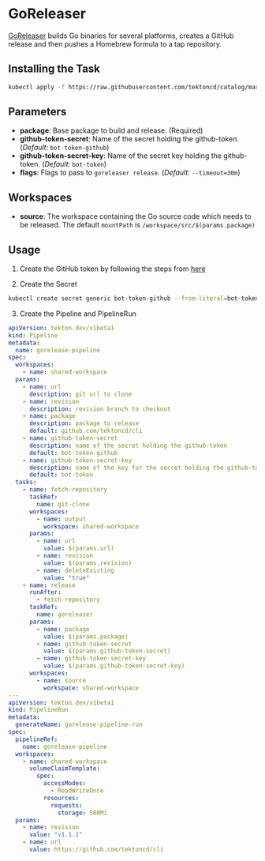 # GoReleaser

[GoReleaser](https://github.com/goreleaser/goreleaser) builds Go binaries for several platforms, creates a GitHub release and then pushes a Homebrew formula to a tap repository.

## Installing the Task

```bash
kubectl apply -f https://raw.githubusercontent.com/tektoncd/catalog/master/task/goreleaser/0.1/goreleaser.yaml
```

## Parameters

- **package**: Base package to build and release. (Required)
- **github-token-secret**: Name of the secret holding the github-token. (_Default_: `bot-token-github`)
- **github-token-secret-key**: Name of the secret key holding the github-token. (_Default_: `bot-token`)
- **flags**: Flags to pass to `goreleaser release`. (_Default_: `--timeout=30m`)

## Workspaces

- **source**: The workspace containing the Go source code which needs to be released. The default `mountPath` is `/workspace/src/$(params.package)`

## Usage

1. Create the GitHub token by following the steps from [here](https://docs.github.com/en/free-pro-team@latest/github/authenticating-to-github/creating-a-personal-access-token)

2. Create the Secret

```bash
kubectl create secret generic bot-token-github --from-literal=bot-token=${github_token}
```

3. Create the Pipeline and PipelineRun

```yaml
apiVersion: tekton.dev/v1beta1
kind: Pipeline
metadata:
  name: gorelease-pipeline
spec:
  workspaces:
    - name: shared-workspace
  params:
    - name: url
      description: git url to clone
    - name: revision
      description: revision branch to checkout
    - name: package
      description: package to release
      default: github.com/tektoncd/cli
    - name: github-token-secret
      description: name of the secret holding the github-token
      default: bot-token-github
    - name: github-token-secret-key
      description: name of the key for the secret holding the github-token
      default: bot-token
  tasks:
    - name: fetch-repository
      taskRef:
        name: git-clone
      workspaces:
        - name: output
          workspace: shared-workspace
      params:
        - name: url
          value: $(params.url)
        - name: revision
          value: $(params.revision)
        - name: deleteExisting
          value: "true"
    - name: release
      runAfter:
        - fetch-repository
      taskRef:
        name: goreleaser
      params:
        - name: package
          value: $(params.package)
        - name: github-token-secret
          value: $(params.github-token-secret)
        - name: github-token-secret-key
          value: $(params.github-token-secret-key)
      workspaces:
        - name: source
          workspace: shared-workspace
---
apiVersion: tekton.dev/v1beta1
kind: PipelineRun
metadata:
  generateName: gorelease-pipeline-run
spec:
  pipelineRef:
    name: gorelease-pipeline
  workspaces:
    - name: shared-workspace
      volumeClaimTemplate:
        spec:
          accessModes:
            - ReadWriteOnce
          resources:
            requests:
              storage: 500Mi
  params:
    - name: revision
      value: "v1.1.1"
    - name: url
      value: https://github.com/tektoncd/cli
```
